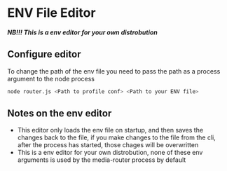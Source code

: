 # ENV File Editor 
***NB!!! This is a env editor for your own distrobution***

## Configure editor 
To change the path of the env file you need to pass the path as a process argument to the node process 
```bash
node router.js <Path to profile conf> <Path to your ENV file>
```

## Notes on the env editor 
* This editor only loads the env file on startup, and then saves the changes back to the file, if you make changes to the file from the cli, after the process has started, those chages will be overwritten
* This is a env editor for your own distrobution, none of these env arguments is used by the media-router process by default